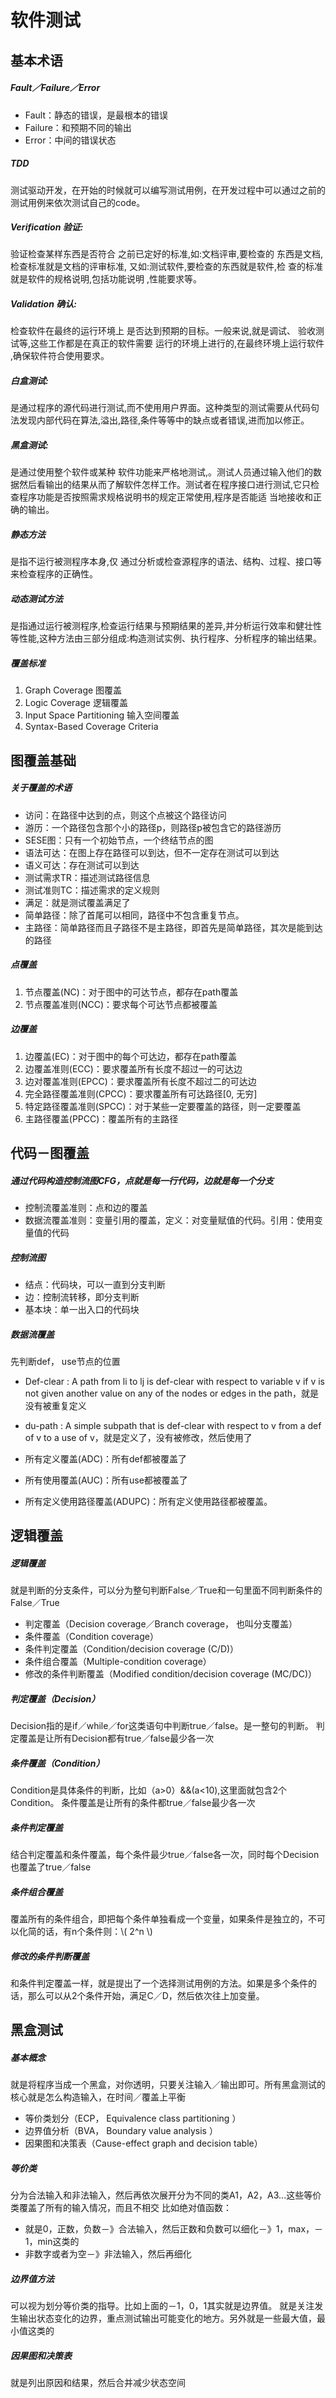 # 软件测试

## 基本术语
##### Fault／Failure／Error
* Fault：静态的错误，是最根本的错误
* Failure：和预期不同的输出
* Error：中间的错误状态

##### TDD
测试驱动开发，在开始的时候就可以编写测试用例，在开发过程中可以通过之前的测试用例来依次测试自己的code。

##### Verification 验证:
验证检查某样东西是否符合 之前已定好的标准,如:文档评审,要检查的 东西是文档,检查标准就是文档的评审标准, 又如:测试软件,要检查的东西就是软件,检 查的标准就是软件的规格说明,包括功能说明 ,性能要求等。

##### Validation 确认:
检查软件在最终的运行环境上 是否达到预期的目标。一般来说,就是调试、 验收测试等,这些工作都是在真正的软件需要 运行的环境上进行的,在最终环境上运行软件 ,确保软件符合使用要求。

##### 白盒测试:
是通过程序的源代码进行测试,而不使用用户界面。这种类型的测试需要从代码句法发现内部代码在算法,溢出,路径,条件等等中的缺点或者错误,进而加以修正。

##### 黑盒测试:
是通过使用整个软件或某种 软件功能来严格地测试,。测试人员通过输入他们的数据然后看输出的结果从而了解软件怎样工作。测试者在程序接口进行测试,它只检查程序功能是否按照需求规格说明书的规定正常使用,程序是否能适 当地接收和正确的输出。

##### 静态方法
是指不运行被测程序本身,仅 通过分析或检查源程序的语法、结构、过程、接口等来检查程序的正确性。

##### 动态测试方法
是指通过运行被测程序,检查运行结果与预期结果的差异,并分析运行效率和健壮性等性能,这种方法由三部分组成:构造测试实例、执行程序、分析程序的输出结果。

##### 覆盖标准
1. Graph Coverage 图覆盖2. Logic Coverage 逻辑覆盖3. Input Space Partitioning 输入空间覆盖4. Syntax-Based Coverage Criteria


## 图覆盖基础

##### 关于覆盖的术语
* 访问：在路径中达到的点，则这个点被这个路径访问
* 游历：一个路径包含那个小的路径p，则路径p被包含它的路径游历
* SESE图：只有一个初始节点，一个终结节点的图
* 语法可达：在图上存在路径可以到达，但不一定存在测试可以到达
* 语义可达：存在测试可以到达
* 测试需求TR：描述测试路径信息
* 测试准则TC：描述需求的定义规则
* 满足：就是测试覆盖满足了
* 简单路径：除了首尾可以相同，路径中不包含重复节点。
* 主路径：简单路径而且子路径不是主路径，即首先是简单路径，其次是能到达的路径

##### 点覆盖
1. 节点覆盖(NC)：对于图中的可达节点，都存在path覆盖
2. 节点覆盖准则(NCC)：要求每个可达节点都被覆盖

##### 边覆盖
1. 边覆盖(EC)：对于图中的每个可达边，都存在path覆盖
2. 边覆盖准则(ECC)：要求覆盖所有长度不超过一的可达边
3. 边对覆盖准则(EPCC)：要求覆盖所有长度不超过二的可达边
4. 完全路径覆盖准则(CPCC)：要求覆盖所有可达路径[0, 无穷]
5. 特定路径覆盖准则(SPCC)：对于某些一定要覆盖的路径，则一定要覆盖
6. 主路径覆盖(PPCC)：覆盖所有的主路径


## 代码－图覆盖

##### 通过代码构造控制流图CFG，点就是每一行代码，边就是每一个分支
* 控制流覆盖准则：点和边的覆盖
* 数据流覆盖准则：变量引用的覆盖，定义：对变量赋值的代码。引用：使用变量值的代码

##### 控制流图
* 结点：代码块，可以一直到分支判断
* 边：控制流转移，即分支判断
* 基本块：单一出入口的代码块

##### 数据流覆盖
先判断def， use节点的位置

* Def-clear : A path from li to lj is def-clear with respect to variable v if v is not given another value on any of the nodes or edges in the path，就是没有被重复定义
* du-path : A simple subpath that is def-clear with respect to v from a def of v to a use of v，就是定义了，没有被修改，然后使用了

* 所有定义覆盖(ADC)：所有def都被覆盖了
* 所有使用覆盖(AUC)：所有use都被覆盖了
* 所有定义使用路径覆盖(ADUPC)：所有定义使用路径都被覆盖。


## 逻辑覆盖

##### 逻辑覆盖
就是判断的分支条件，可以分为整句判断False／True和一句里面不同判断条件的False／True

* 判定覆盖（Decision coverage／Branch coverage， 也叫分支覆盖）
* 条件覆盖（Condition coverage）
* 条件判定覆盖（Condition/decision coverage (C/D)）
* 条件组合覆盖（Multiple-condition coverage）
* 修改的条件判断覆盖（Modified condition/decision coverage (MC/DC)）

##### 判定覆盖（Decision）
Decision指的是if／while／for这类语句中判断true／false。是一整句的判断。
判定覆盖是让所有Decision都有true／false最少各一次

##### 条件覆盖（Condition）
Condition是具体条件的判断，比如（a>0）&&(a<10),这里面就包含2个Condition。
条件覆盖是让所有的条件都true／false最少各一次

##### 条件判定覆盖
结合判定覆盖和条件覆盖，每个条件最少true／false各一次，同时每个Decision也覆盖了true／false

##### 条件组合覆盖
覆盖所有的条件组合，即把每个条件单独看成一个变量，如果条件是独立的，不可以化简的话，有n个条件则：\\( 2^n \\)

##### 修改的条件判断覆盖
和条件判定覆盖一样，就是提出了一个选择测试用例的方法。如果是多个条件的话，那么可以从2个条件开始，满足C／D，然后依次往上加变量。

## 黑盒测试

##### 基本概念
就是将程序当成一个黑盒，对你透明，只要关注输入／输出即可。所有黑盒测试的核心就是怎么构造输入，在时间／覆盖上平衡

* 等价类划分（ECP， Equivalence class partitioning ）
* 边界值分析（BVA， Boundary value analysis ）
* 因果图和决策表（Cause-effect graph and decision table）

##### 等价类
分为合法输入和非法输入，然后再依次展开分为不同的类A1，A2，A3...这些等价类覆盖了所有的输入情况，而且不相交
比如绝对值函数：

* 就是0，正数，负数－》合法输入，然后正数和负数可以细化－》1，max，－1，min这类的
* 非数字或者为空－》非法输入，然后再细化

##### 边界值方法
可以视为划分等价类的指导。比如上面的－1，0，1其实就是边界值。
就是关注发生输出状态变化的边界，重点测试输出可能变化的地方。另外就是一些最大值，最小值这类的

##### 因果图和决策表
就是列出原因和结果，然后合并减少状态空间




